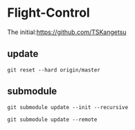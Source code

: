 # Flight-Control
The initial:https://github.com/TSKangetsu
## update
```
git reset --hard origin/master
```
## submodule
```
git submodule update --init --recursive
```
```
git submodule update --remote
```
